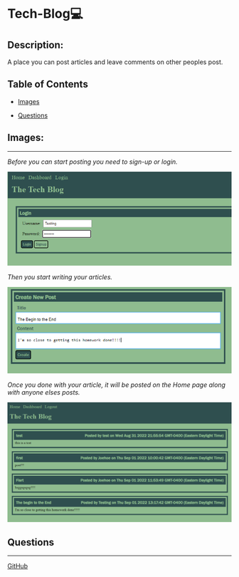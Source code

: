 # Tech-Blog💻

## Description:

A place you can post articles and leave comments on other peoples post.

## Table of Contents

- [Images](#images)

- [Questions](#questions)

## Images:

---

_Before you can start posting you need to sign-up or login._

![image](./images/Login.png)

_Then you start writing your articles._

![image](./images/Create-post.png)

_Once you done with your article, it will be posted on the Home page along with anyone elses posts._

![image](./images/All-posts.png)

## Questions

---

[GitHub](https://github.com/)
